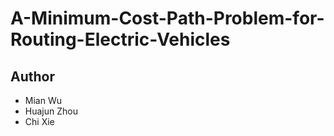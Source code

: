 # A-Minimum-Cost-Path-Problem-for-Routing-Electric-Vehicles

## Author

- Mian Wu
- Huajun Zhou
- Chi Xie
